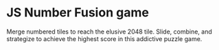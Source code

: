 # JS Number Fusion game

Merge numbered tiles to reach the elusive 2048 tile. Slide, combine, and strategize to achieve the highest score in this addictive puzzle game.
